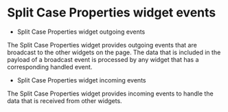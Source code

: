 # Split Case Properties widget events

- Split Case Properties widget outgoing events

The Split Case Properties widget provides outgoing events that are broadcast to the other widgets on the page. The data that is included in the payload of a broadcast event is processed by any widget that has a corresponding handled event.
- Split Case Properties widget incoming events

The Split Case Properties widget provides incoming events to handle the data that is received from other widgets.
